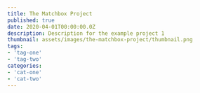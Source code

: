 ```yaml
---
title: The Matchbox Project
published: true
date: 2020-04-01T00:00:00.0Z
description: Description for the example project 1
thumbnail: assets/images/the-matchbox-project/thumbnail.png
tags:
- 'tag-one'
- 'tag-two'
categories:
- 'cat-one'
- 'cat-two'
---
```

